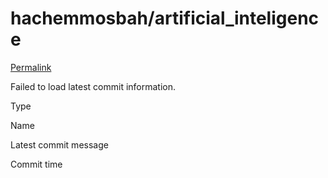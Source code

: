 # hachemmosbah/artificial\_inteligence

 [Permalink](https://github.com/hachemmosbah/artificial_inteligence/tree/87bdf55068a11881a7d4afb1f11725ba8e28e8bd/Veille)

 Failed to load latest commit information.

Type

Name

Latest commit message

Commit time

